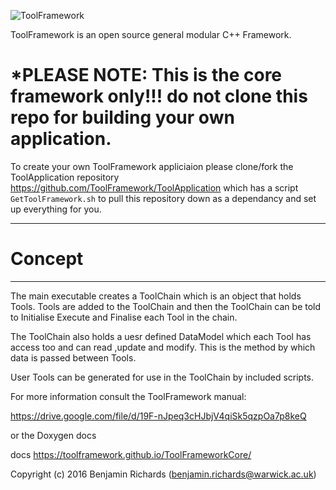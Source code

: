 ![ToolFramework](https://user-images.githubusercontent.com/14093889/147487041-eff81a5d-45e4-4f3c-9cde-8066b9726659.png)

ToolFramework is an open source general modular C++ Framework.


# *PLEASE NOTE: This is the core framework only!!! do not clone this repo for building your own application.
To create your own ToolFramework appliciaion please clone/fork the ToolApplication repository https://github.com/ToolFramework/ToolApplication which has a script ```GetToolFramework.sh``` to pull this repository down as a dependancy and set up everything for you.

****************************
# Concept
****************************

The main executable creates a ToolChain which is an object that holds Tools. Tools are added to the ToolChain and then the ToolChain can be told to Initialise Execute and Finalise each Tool in the chain.

The ToolChain also holds a uesr defined DataModel which each Tool has access too and can read ,update and modify. This is the method by which data is passed between Tools.

User Tools can be generated for use in the ToolChain by included scripts.

For more information consult the ToolFramework manual:

https://drive.google.com/file/d/19F-nJpeq3cHJbjV4qiSk5qzpOa7p8keQ

or the Doxygen docs

docs https://toolframework.github.io/ToolFrameworkCore/


Copyright (c) 2016 Benjamin Richards (benjamin.richards@warwick.ac.uk)
